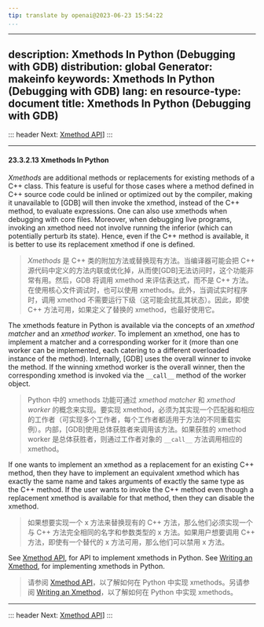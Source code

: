 ```yaml
---
tip: translate by openai@2023-06-23 15:54:22
...
```

---
description: Xmethods In Python (Debugging with GDB)
distribution: global
Generator: makeinfo
keywords: Xmethods In Python (Debugging with GDB)
lang: en
resource-type: document
title: Xmethods In Python (Debugging with GDB)
----------------------------------------------

::: header
Next: [Xmethod API](Xmethod-API.html#Xmethod-API)]
:::

---

#### 23.3.2.13 Xmethods In Python

*Xmethods* are additional methods or replacements for existing methods of a C++ class. This feature is useful for those cases where a method defined in C++ source code could be inlined or optimized out by the compiler, making it unavailable to [GDB] will then invoke the xmethod, instead of the C++ method, to evaluate expressions. One can also use xmethods when debugging with core files. Moreover, when debugging live programs, invoking an xmethod need not involve running the inferior (which can potentially perturb its state). Hence, even if the C++ method is available, it is better to use its replacement xmethod if one is defined.

> *Xmethods* 是 C++ 类的附加方法或替换现有方法。当编译器可能会把 C++ 源代码中定义的方法内联或优化掉，从而使[GDB]无法访问时，这个功能非常有用。然后，GDB 将调用 xmethod 来评估表达式，而不是 C++ 方法。在使用核心文件调试时，也可以使用 xmethods。此外，当调试实时程序时，调用 xmethod 不需要运行下级（这可能会扰乱其状态）。因此，即使 C++ 方法可用，如果定义了替换的 xmethod，也最好使用它。

The xmethods feature in Python is available via the concepts of an *xmethod matcher* and an *xmethod worker*. To implement an xmethod, one has to implement a matcher and a corresponding worker for it (more than one worker can be implemented, each catering to a different overloaded instance of the method). Internally, [GDB] uses the overall winner to invoke the method. If the winning xmethod worker is the overall winner, then the corresponding xmethod is invoked via the `__call__` method of the worker object.

> Python 中的 xmethods 功能可通过 *xmethod matcher* 和 *xmethod worker* 的概念来实现。要实现 xmethod，必须为其实现一个匹配器和相应的工作者（可实现多个工作者，每个工作者都适用于方法的不同重载实例）。内部，[GDB]使用总体获胜者来调用该方法。如果获胜的 xmethod worker 是总体获胜者，则通过工作者对象的 `__call__` 方法调用相应的 xmethod。

If one wants to implement an xmethod as a replacement for an existing C++ method, then they have to implement an equivalent xmethod which has exactly the same name and takes arguments of exactly the same type as the C++ method. If the user wants to invoke the C++ method even though a replacement xmethod is available for that method, then they can disable the xmethod.

> 如果想要实现一个 x 方法来替换现有的 C++ 方法，那么他们必须实现一个与 C++ 方法完全相同的名字和参数类型的 x 方法。如果用户想要调用 C++ 方法，即使有一个替代的 x 方法可用，那么他们可以禁用 x 方法。

See [Xmethod API](Xmethod-API.html#Xmethod-API), for API to implement xmethods in Python. See [Writing an Xmethod](Writing-an-Xmethod.html#Writing-an-Xmethod), for implementing xmethods in Python.

> 请参阅 [Xmethod API](Xmethod-API.html#Xmethod-API)，以了解如何在 Python 中实现 xmethods。另请参阅 [Writing an Xmethod](Writing-an-Xmethod.html#Writing-an-Xmethod)，以了解如何在 Python 中实现 xmethods。

---

::: header
Next: [Xmethod API](Xmethod-API.html#Xmethod-API)]
:::
